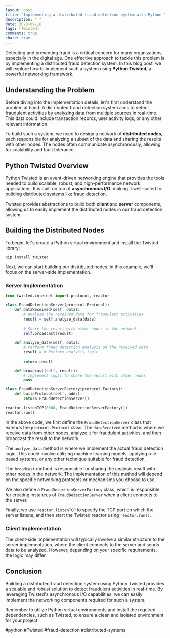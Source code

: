 ```yaml
---
layout: post
title: "Implementing a distributed fraud detection system with Python Twisted"
description: " "
date: 2023-09-18
tags: [Twisted]
comments: true
share: true
---
```


Detecting and preventing fraud is a critical concern for many organizations, especially in the digital age. One effective approach to tackle this problem is by implementing a distributed fraud detection system. In this blog post, we will explore how to implement such a system using **Python Twisted**, a powerful networking framework.

## Understanding the Problem

Before diving into the implementation details, let's first understand the problem at hand. A distributed fraud detection system aims to detect fraudulent activities by analyzing data from multiple sources in real-time. This data could include transaction records, user activity logs, or any other relevant information.

To build such a system, we need to design a network of **distributed nodes**, each responsible for analyzing a subset of the data and sharing the results with other nodes. The nodes often communicate asynchronously, allowing for scalability and fault tolerance.

## Python Twisted Overview

Python Twisted is an event-driven networking engine that provides the tools needed to build scalable, robust, and high-performance network applications. It is built on top of **asynchronous I/O**, making it well-suited for building distributed systems like fraud detection.

Twisted provides abstractions to build both **client** and **server** components, allowing us to easily implement the distributed nodes in our fraud detection system.

## Building the Distributed Nodes

To begin, let's create a Python virtual environment and install the Twisted library:

```python
pip install twisted
```

Next, we can start building our distributed nodes. In this example, we'll focus on the server-side implementation.

### Server Implementation

```python
from twisted.internet import protocol, reactor

class FraudDetectionServer(protocol.Protocol):
    def dataReceived(self, data):
        # Analyze the received data for fraudulent activities
        result = self.analyze_data(data)
        
        # Share the result with other nodes in the network
        self.broadcast(result)
        
    def analyze_data(self, data):
        # Perform fraud detection analysis on the received data
        result = # Perform analysis logic
        
        return result

    def broadcast(self, result):
        # Implement logic to share the result with other nodes
        pass

class FraudDetectionServerFactory(protocol.Factory):
    def buildProtocol(self, addr):
        return FraudDetectionServer()

reactor.listenTCP(8000, FraudDetectionServerFactory())
reactor.run()
```

In the above code, we first define the `FraudDetectionServer` class that extends the `protocol.Protocol` class. The `dataReceived` method is where we receive data from other nodes, analyze it for fraudulent activities, and then broadcast the result to the network.

The `analyze_data` method is where we implement the actual fraud detection logic. This could involve utilizing machine learning models, applying rule-based systems, or any other technique suitable for fraud detection.

The `broadcast` method is responsible for sharing the analysis result with other nodes in the network. The implementation of this method will depend on the specific networking protocols or mechanisms you choose to use.

We also define a `FraudDetectionServerFactory` class, which is responsible for creating instances of `FraudDetectionServer` when a client connects to the server.

Finally, we use `reactor.listenTCP` to specify the TCP port on which the server listens, and then start the Twisted reactor using `reactor.run()`.

### Client Implementation

The client-side implementation will typically involve a similar structure to the server implementation, where the client connects to the server and sends data to be analyzed. However, depending on your specific requirements, the logic may differ.

## Conclusion

Building a distributed fraud detection system using Python Twisted provides a scalable and robust solution to detect fraudulent activities in real-time. By leveraging Twisted's asynchronous I/O capabilities, we can easily implement the networking components required for such a system.

Remember to utilize Python virtual environments and install the required dependencies, such as Twisted, to ensure a clean and isolated environment for your project.

#python #Twisted #fraud-detection #distributed-systems